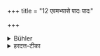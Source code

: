 +++
title = "12 एवमभ्यासे पादः पादः"

+++

<details><summary>Bühler</summary>

12. In like manner for every repetition (of the crime), one-fourth of the penance (must be added).
</details>

<details><summary>हरदत्त-टीका</summary>

## सूत्रम्
एवमभ्यासे पादः पादः ॥ १२ ॥  
### टिप्पनी
एवमभ्यासे प्रत्यभ्यासं पादः पादः पतति ॥ १२॥
</details>
